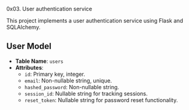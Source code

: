 0x03. User authentication service

This project implements a user authentication service using Flask and SQLAlchemy.

## User Model
- **Table Name**: `users`
- **Attributes**:
  - `id`: Primary key, integer.
  - `email`: Non-nullable string, unique.
  - `hashed_password`: Non-nullable string.
  - `session_id`: Nullable string for tracking sessions.
  - `reset_token`: Nullable string for password reset functionality.
